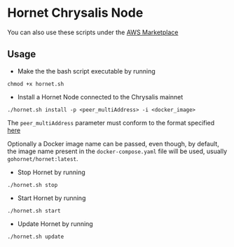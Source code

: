 # Hornet Chrysalis Node

You can also use these scripts under the [AWS Marketplace](./README_AWS.md)

## Usage

* Make the the bash script executable by running

```
chmod +x hornet.sh
```

* Install a Hornet Node connected to the Chrysalis mainnet

```
./hornet.sh install -p <peer_multiAddress> -i <docker_image>
```

The `peer_multiAddress` parameter must conform to the format specified [here](https://hornet.docs.iota.org/post_installation/peering.html)

Optionally a Docker image name can be passed, even though, by default, the image name present in the `docker-compose.yaml` file will be used, usually `gohornet/hornet:latest`. 

* Stop Hornet by running
```
./hornet.sh stop
```

* Start Hornet by running
```
./hornet.sh start
```

* Update Hornet by running
```
./hornet.sh update
```
